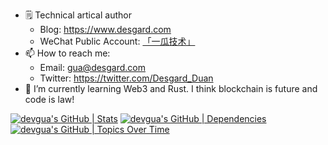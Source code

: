 - 🗒 Technical artical author
  - Blog: https://www.desgard.com
  - WeChat Public Account: [「一瓜技术」](https://www.desgard.com/qrcode)
- 📫 How to reach me:
  - Email: gua@desgard.com
  - Twitter: https://twitter.com/Desgard_Duan
- 🌱 I’m currently learning Web3 and Rust. I think blockchain is future and code is law! 

[![devgua's GitHub | Stats](https://stats.quine.sh/devgua/github?theme=dark)](https://quine.sh?utm_source=widgets&utm_campaign=devgua)
[![devgua's GitHub | Dependencies](https://stats.quine.sh/devgua/dependencies?theme=dark)](https://quine.sh?utm_source=widgets&utm_campaign=devgua)
[![devgua's GitHub | Topics Over Time](https://stats.quine.sh/devgua/topics-over-time?theme=dark)](https://quine.sh?utm_source=widgets&utm_campaign=devgua)
